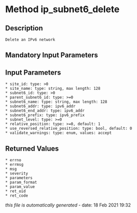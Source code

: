 # Method ip_subnet6_delete

## Description
	Delete an IPv6 network

## Mandatory Input Parameters

## Input Parameters
	* site_id: type: >0
	* site_name: type: string, max length: 128
	* subnet6_id: type: >0
	* parent_subnet6_id: type: >=0
	* subnet6_name: type: string, max length: 128
	* subnet6_addr: type: ipv6_addr
	* subnet6_end_addr: type: ipv6_addr
	* subnet6_prefix: type: ipv6_prefix
	* subnet_level: type: >=0
	* relative_position: type: >=0, default: 1
	* use_reversed_relative_position: type: bool, default: 0
	* validate_warnings: type: enum, values: accept

## Returned Values
	* errno
	* errmsg
	* msg
	* severity
	* parameters
	* param_format
	* param_value
	* ret_oid
	* ret_code


*this file is automatically generated* - date: 18 Feb 2021 19:32